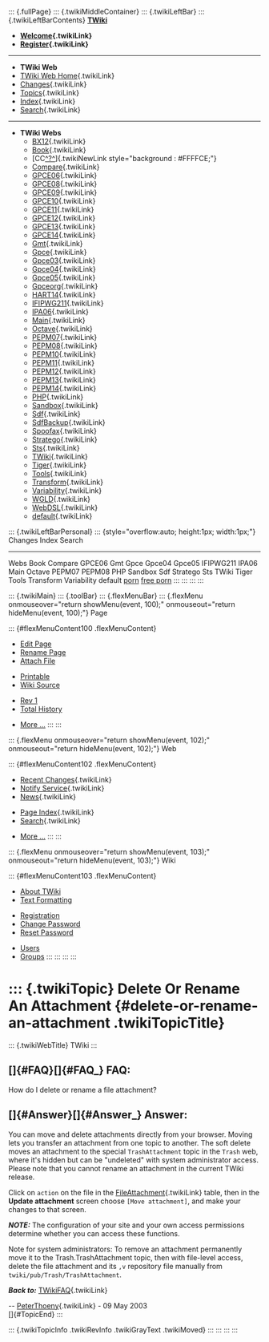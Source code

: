 ::: {.fullPage}
::: {.twikiMiddleContainer}
::: {.twikiLeftBar}
::: {.twikiLeftBarContents}
**[TWiki](http://TWiki.org/)**

-   **[Welcome](WelcomeGuest){.twikiLink}**
-   **[Register](TWikiRegistration){.twikiLink}**

------------------------------------------------------------------------

-   **TWiki Web**
-   [TWiki Web Home](WebHome){.twikiLink}
-   [Changes](WebChanges){.twikiLink}
-   [Topics](WebTopicList){.twikiLink}
-   [Index](WebIndex){.twikiLink}
-   [Search](WebSearch){.twikiLink}

------------------------------------------------------------------------

-   **TWiki Webs**
    -   [BX12](../BX12/WebHome){.twikiLink}
    -   [Book](../Book/WebHome){.twikiLink}
    -   [CC[^?^](http://www.program-transformation.org/edit/CC/WebHome?topicparent=TWiki.DeleteOrRenameAnAttachment)]{.twikiNewLink
        style="background : #FFFFCE;"}
    -   [Compare](../Compare/WebHome){.twikiLink}
    -   [GPCE06](../GPCE06/WebHome){.twikiLink}
    -   [GPCE08](../GPCE08/WebHome){.twikiLink}
    -   [GPCE09](../GPCE09/WebHome){.twikiLink}
    -   [GPCE10](../GPCE10/WebHome){.twikiLink}
    -   [GPCE11](../GPCE11/WebHome){.twikiLink}
    -   [GPCE12](../GPCE12/WebHome){.twikiLink}
    -   [GPCE13](../GPCE13/WebHome){.twikiLink}
    -   [GPCE14](../GPCE14/WebHome){.twikiLink}
    -   [Gmt](../Gmt/WebHome){.twikiLink}
    -   [Gpce](../Gpce/WebHome){.twikiLink}
    -   [Gpce03](http://www.program-transformation.org/Gpce03/WebHome){.twikiLink}
    -   [Gpce04](../Gpce04/WebHome){.twikiLink}
    -   [Gpce05](../Gpce05/WebHome){.twikiLink}
    -   [Gpceorg](../Gpceorg/WebHome){.twikiLink}
    -   [HART14](../HART14/WebHome){.twikiLink}
    -   [IFIPWG211](http://www.program-transformation.org/IFIPWG211/WebHome){.twikiLink}
    -   [IPA06](../IPA06/WebHome){.twikiLink}
    -   [Main](../Main/WebHome){.twikiLink}
    -   [Octave](../Octave/WebHome){.twikiLink}
    -   [PEPM07](../PEPM07/WebHome){.twikiLink}
    -   [PEPM08](../PEPM08/WebHome){.twikiLink}
    -   [PEPM10](../PEPM10/WebHome){.twikiLink}
    -   [PEPM11](../PEPM11/WebHome){.twikiLink}
    -   [PEPM12](../PEPM12/WebHome){.twikiLink}
    -   [PEPM13](../PEPM13/WebHome){.twikiLink}
    -   [PEPM14](../PEPM14/WebHome){.twikiLink}
    -   [PHP](../PHP/WebHome){.twikiLink}
    -   [Sandbox](../Sandbox/WebHome){.twikiLink}
    -   [Sdf](../Sdf/WebHome){.twikiLink}
    -   [SdfBackup](../SdfBackup/WebHome){.twikiLink}
    -   [Spoofax](../Spoofax/WebHome){.twikiLink}
    -   [Stratego](../Stratego/WebHome){.twikiLink}
    -   [Sts](../Sts/WebHome){.twikiLink}
    -   [TWiki](WebHome){.twikiLink}
    -   [Tiger](../Tiger/WebHome){.twikiLink}
    -   [Tools](../Tools/WebHome){.twikiLink}
    -   [Transform](../Transform/WebHome){.twikiLink}
    -   [Variability](../Variability/WebHome){.twikiLink}
    -   [WGLD](../WGLD/WebHome){.twikiLink}
    -   [WebDSL](../WebDSL/WebHome){.twikiLink}
    -   [default](DefaultWebHome){.twikiLink}

::: {.twikiLeftBarPersonal}
::: {style="overflow:auto; height:1px; width:1px;"}
Changes Index Search

------------------------------------------------------------------------

Webs Book Compare GPCE06 Gmt Gpce Gpce04 Gpce05 IFIPWG211 IPA06 Main
Octave PEPM07 PEPM08 PHP Sandbox Sdf Stratego Sts TWiki Tiger Tools
Transform Variability default
[porn](http://www.estrategiavirtual.com/adult/) [free
porn](http://www.estrategiavirtual.com/free/)
:::
:::
:::
:::

::: {.twikiMain}
::: {.toolBar}
::: {.flexMenuBar}
::: {.flexMenu onmouseover="return showMenu(event, 100);" onmouseout="return hideMenu(event, 100);"}
Page

::: {#flexMenuContent100 .flexMenuContent}
-   [Edit
    Page](http://www.program-transformation.org/edit/TWiki/DeleteOrRenameAnAttachment?t=1536827299)
-   [Rename
    Page](http://www.program-transformation.org/rename/TWiki/DeleteOrRenameAnAttachment)
-   [Attach
    File](http://www.program-transformation.org/attach/TWiki/DeleteOrRenameAnAttachment)

<!-- -->

-   [Printable](http://www.program-transformation.org/view/TWiki/DeleteOrRenameAnAttachment?skin=print.pattern)
-   [Wiki
    Source](http://www.program-transformation.org/view/TWiki/DeleteOrRenameAnAttachment?skin=text&raw=on&contenttype=text/plain)

<!-- -->

-   [Rev
    1](http://www.program-transformation.org/view/TWiki/DeleteOrRenameAnAttachment?rev=1.1)
-   [Total
    History](http://www.program-transformation.org/rdiff/TWiki/DeleteOrRenameAnAttachment)

<!-- -->

-   [More
    \...](http://www.program-transformation.org/oops/TWiki/DeleteOrRenameAnAttachment?template=oopsmore&param1=1.1&param2=1.1)
:::
:::

::: {.flexMenu onmouseover="return showMenu(event, 102);" onmouseout="return hideMenu(event, 102);"}
Web

::: {#flexMenuContent102 .flexMenuContent}
-   [Recent Changes](WebChanges){.twikiLink}
-   [Notify Service](WebNotify){.twikiLink}
-   [News](WebNews){.twikiLink}

<!-- -->

-   [Page Index](WebIndex){.twikiLink}
-   [Search](WebSearch){.twikiLink}

<!-- -->

-   [More
    \...](http://www.program-transformation.org/oops/TWiki/DeleteOrRenameAnAttachment?template=oopsmore&param1=1.1&param2=1.1)
:::
:::

::: {.flexMenu onmouseover="return showMenu(event, 103);" onmouseout="return hideMenu(event, 103);"}
Wiki

::: {#flexMenuContent103 .flexMenuContent}
-   [About
    TWiki](http://www.program-transformation.org/view/TWiki/WebHome)
-   [Text
    Formatting](http://www.program-transformation.org/view/TWiki/TextFormattingRules)

<!-- -->

-   [Registration](http://www.program-transformation.org/view/TWiki/TWikiRegistration)
-   [Change
    Password](http://www.program-transformation.org/view/TWiki/ChangePassword)
-   [Reset
    Password](http://www.program-transformation.org/view/TWiki/ResetPassword)

<!-- -->

-   [Users](http://www.program-transformation.org/view/Main/TWikiUsers)
-   [Groups](http://www.program-transformation.org/view/Main/TWikiGroups)
:::
:::
:::
:::

::: {.twikiTopic}
Delete Or Rename An Attachment {#delete-or-rename-an-attachment .twikiTopicTitle}
==============================

::: {.twikiWebTitle}
TWiki
:::

[]{#FAQ}[]{#FAQ_} FAQ:
----------------------

How do I delete or rename a file attachment?

[]{#Answer}[]{#Answer_} Answer:
-------------------------------

You can move and delete attachments directly from your browser. Moving
lets you transfer an attachment from one topic to another. The soft
delete moves an attachment to the special `TrashAttachment` topic in the
`Trash` web, where it\'s hidden but can be \"undeleted\" with system
administrator access. Please note that you cannot rename an attachment
in the current TWiki release.

Click on `action` on the file in the
[FileAttachment](FileAttachment){.twikiLink} table, then in the **Update
attachment** screen choose `[Move attachment]`, and make your changes to
that screen.

***NOTE:*** The configuration of your site and your own access
permissions determine whether you can access these functions.

Note for system administrators: To remove an attachment permanently move
it to the Trash.TrashAttachment topic, then with file-level access,
delete the file attachment and its `,v` repository file manually from
`twiki/pub/Trash/TrashAttachment`.

***Back to:*** [TWikiFAQ](TWikiFAQ){.twikiLink}

\-- [PeterThoeny](../Main/PeterThoeny){.twikiLink} - 09 May 2003\
[]{#TopicEnd}
:::

::: {.twikiTopicInfo .twikiRevInfo .twikiGrayText .twikiMoved}
:::
:::
:::
:::

